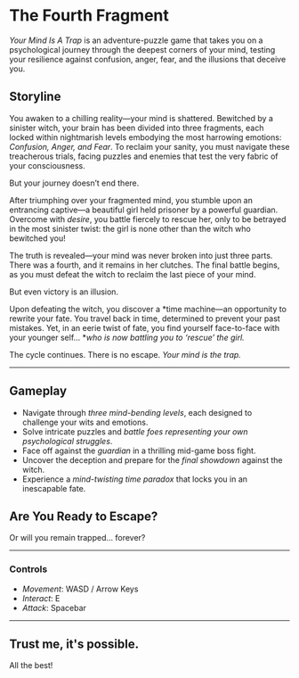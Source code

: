 # The Fourth Fragment

*Your Mind Is A Trap* is an adventure-puzzle game that takes you on a psychological journey through the deepest corners of your mind, testing your resilience against confusion, anger, fear, and the illusions that deceive you.

## Storyline

You awaken to a chilling reality—your mind is shattered. Bewitched by a sinister witch, your brain has been divided into three fragments, each locked within nightmarish levels embodying the most harrowing emotions: *Confusion, Anger, and Fear*. To reclaim your sanity, you must navigate these treacherous trials, facing puzzles and enemies that test the very fabric of your consciousness.

But your journey doesn’t end there.

After triumphing over your fragmented mind, you stumble upon an entrancing captive—a beautiful girl held prisoner by a powerful guardian. Overcome with *desire*, you battle fiercely to rescue her, only to be betrayed in the most sinister twist: the girl is none other than the witch who bewitched you!

The truth is revealed—your mind was never broken into just three parts. There was a fourth, and it remains in her clutches. The final battle begins, as you must defeat the witch to reclaim the last piece of your mind.

But even victory is an illusion.

Upon defeating the witch, you discover a *time machine—an opportunity to rewrite your fate. You travel back in time, determined to prevent your past mistakes. Yet, in an eerie twist of fate, you find yourself face-to-face with your younger self… **who is now battling you to ‘rescue’ the girl.*

The cycle continues. There is no escape. *Your mind is the trap.*

---

## Gameplay

- Navigate through *three mind-bending levels*, each designed to challenge your wits and emotions.
- Solve intricate puzzles and *battle foes representing your own psychological struggles*.
- Face off against the *guardian* in a thrilling mid-game boss fight.
- Uncover the deception and prepare for the *final showdown* against the witch.
- Experience a *mind-twisting time paradox* that locks you in an inescapable fate.

## Are You Ready to Escape?

Or will you remain trapped… forever?

---

### Controls

- *Movement*: WASD / Arrow Keys
- *Interact*: E
- *Attack*: Spacebar

---

## Trust me, it's possible.

All the best!

